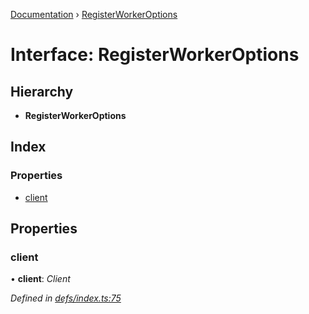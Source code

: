 [Documentation](../README.md) › [RegisterWorkerOptions](registerworkeroptions.md)

# Interface: RegisterWorkerOptions

## Hierarchy

* **RegisterWorkerOptions**

## Index

### Properties

* [client](registerworkeroptions.md#client)

## Properties

###  client

• **client**: *Client*

*Defined in [defs/index.ts:75](https://github.com/badbatch/graphql-box/blob/5ac2bea/packages/worker-client/src/defs/index.ts#L75)*
